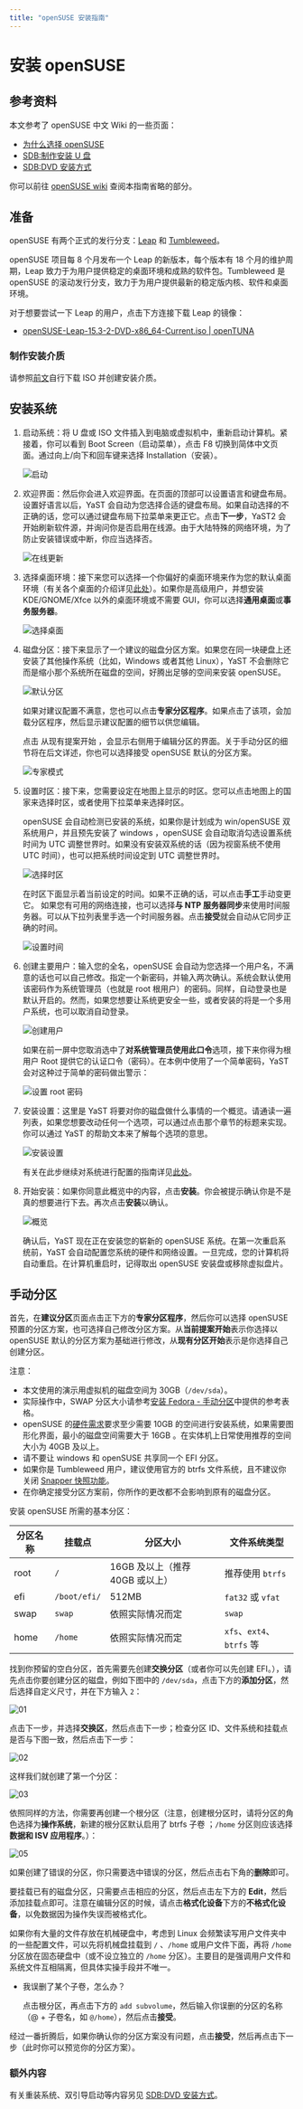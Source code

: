 ```yaml
---
title: "openSUSE 安装指南"
---
```


# 安装 openSUSE

## 参考资料

本文参考了 openSUSE 中文 Wiki 的一些页面：

- [为什么选择 openSUSE](https://zh.opensuse.org/%E4%B8%BA%E4%BB%80%E4%B9%88%E9%80%89%E6%8B%A9_openSUSE)
- [SDB:制作安装 U 盘](https://zh.opensuse.org/SDB:%E5%88%B6%E4%BD%9C%E5%AE%89%E8%A3%85_U_%E7%9B%98)
- [SDB:DVD 安装方式](https://zh.opensuse.org/SDB:DVD_%E5%AE%89%E8%A3%85%E6%96%B9%E5%BC%8F)

你可以前往 [openSUSE wiki](https://zh.opensuse.org/) 查阅本指南省略的部分。

## 准备

openSUSE 有两个正式的发行分支：[Leap](https://zh.opensuse.org/Portal:Leap) 和 [Tumbleweed](https://zh.opensuse.org/Portal:Tumbleweed)。

openSUSE 项目每 8 个月发布一个 Leap 的新版本，每个版本有 18 个月的维护周期，Leap 致力于为用户提供稳定的桌面环境和成熟的软件包。Tumbleweed 是 openSUSE 的滚动发行分支，致力于为用户提供最新的稳定版内核、软件和桌面环境。

对于想要尝试一下 Leap 的用户，点击下方连接下载 Leap 的镜像：

- [openSUSE-Leap-15.3-2-DVD-x86_64-Current.iso | openTUNA](https://opentuna.cn/opensuse/distribution/openSUSE-current/iso/openSUSE-Leap-15.3-2-DVD-x86_64-Current.iso)

### 制作安装介质

请参照[前文](./pre-install.md)自行下载 ISO 并创建安装介质。

## 安装系统

1. 启动系统：将 U 盘或 ISO 文件插入到电脑或虚拟机中，重新启动计算机。紧接着，你可以看到 Boot Screen（启动菜单），点击 F8 切换到简体中文页面。通过向上/向下和回车键来选择 Installation（安装）。</p>
    ![启动](./assets/openSUSE/OpenSUSE_startup.png)

2. 欢迎界面：然后你会进入欢迎界面。在页面的顶部可以设置语言和键盘布局。设置好语言以后，YaST 会自动为您选择合适的键盘布局。如果自动选择的不正确的话，您可以通过键盘布局下拉菜单来更正它。点击**下一步**，YaST2 会开始刷新软件源，并询问你是否启用在线源。由于大陆特殊的网络环境，为了防止安装错误或中断，你应当选择否。</p>
   ![在线更新](./assets/openSUSE/Online_update_or_not.png)

3. 选择桌面环境：接下来您可以选择一个你偏好的桌面环境来作为您的默认桌面环境（有关各个桌面的介绍详见[此处](https://zh.opensuse.org/SDB:%E5%A6%82%E4%BD%95%E4%BB%8E_Windows_%E8%BF%81%E7%A7%BB#.E6.A1.8C.E9.9D.A2.E7.8E.AF.E5.A2.83.E4.B8.8E.E4.B8.AD.E6.96.87.E7.8E.AF.E5.A2.83)）。如果你是高级用户，并想安装 KDE/GNOME/Xfce 以外的桌面环境或不需要 GUI，你可以选择**通用桌面**或**事务服务器**。</p>
    ![选择桌面](./assets/openSUSE/Choose_de_for_linux.png)

4. 磁盘分区：接下来显示了一个建议的磁盘分区方案。如果您在同一块硬盘上还安装了其他操作系统（比如，Windows 或者其他 Linux），YaST 不会删除它而是缩小那个系统所在磁盘的空间，好腾出足够的空间来安装 openSUSE。</p>
   ![默认分区](./assets/openSUSE/Default_partitioning.png)</p>
   如果对建议配置不满意，您也可以点击**专家分区程序**。如果点击了该项，会加载分区程序，然后显示建议配置的细节以供您编辑。</p>
   点击 从现有提案开始 ，会显示右侧用于编辑分区的界面。关于手动分区的细节将在后文详述，你也可以选择接受 openSUSE 默认的分区方案。</p>
   ![专家模式](./assets/openSUSE/Partitioning_tool.png)

5. 设置时区：接下来，您需要设定在地图上显示的时区。您可以点击地图上的国家来选择时区，或者使用下拉菜单来选择时区。</p>openSUSE 会自动检测已安装的系统，如果你是计划成为 win/openSUSE 双系统用户，并且预先安装了 windows ，openSUSE 会自动取消勾选设置系统时间为 UTC 调整世界时。如果没有安装双系统的话（因为视窗系统不使用 UTC 时间），也可以把系统时间设定到 UTC 调整世界时。</p>
    ![选择时区](./assets/openSUSE/Time_and_zones.png)</p>
    在时区下面显示着当前设定的时间。如果不正确的话，可以点击**手工**手动变更它。 如果您有可用的网络连接，也可以选择**与 NTP 服务器同步**来使用时间服务器。可以从下拉列表里手选一个时间服务器。点击**接受**就会自动从它同步正确的时间。</p>
    ![设置时间](./assets/openSUSE/DVD_installer_time-ntp.png)

6. 创建主要用户：输入您的全名，openSUSE 会自动为您选择一个用户名，不满意的话也可以自己修改。指定一个新密码，并输入两次确认。系统会默认使用该密码作为系统管理员（也就是 root 根用户）的密码。同样，自动登录也是默认开启的。然而，如果您想要让系统更安全一些，或者安装的将是一个多用户系统，也可以取消自动登录。</p>
    ![创建用户](./assets/openSUSE/Create_account.png)</p>
    如果在前一屏中您取消选中了**对系统管理员使用此口令**选项，接下来你得为根用户 Root 提供它的认证口令（密码）。在本例中使用了一个简单密码，YaST 会对这种过于简单的密码做出警示：</p>
    ![设置 root 密码](./assets/openSUSE/DVD_install_guide_-_root_account.png)

7. 安装设置：这里是 YaST 将要对你的磁盘做什么事情的一个概览。请通读一遍列表，如果您想要改动任何一个选项，可以通过点击那个章节的标题来实现。你可以通过 YaST 的帮助文本来了解每个选项的意思。</p>
    ![安装设置](./assets/openSUSE/DVD_installer_review.png)</p>
    有关在此步继续对系统进行配置的指南详见[此处](https://zh.opensuse.org/SDB:DVD_%E5%AE%89%E8%A3%85%E6%96%B9%E5%BC%8F#.E7.AC.AC.E5.85.AD.E6.AD.A5.EF.BC.9A.E5.AE.89.E8.A3.85.E8.AE.BE.E7.BD.AE)。

8. 开始安装：如果你同意此概览中的内容，点击**安装**。你会被提示确认你是不是真的想要进行下去。再次点击**安装**以确认。</p>
    ![概览](./assets/openSUSE/DVD_installer_guide_overview.png)</p>
    确认后，YaST 现在正在安装您的崭新的 openSUSE 系统。在第一次重启系统前，YaST 会自动配置您系统的硬件和网络设置。一旦完成，您的计算机将自动重启。在计算机重启时，记得取出 openSUSE 安装盘或移除虚拟盘片。

## 手动分区

首先，在**建议分区**页面点击正下方的**专家分区程序**，然后你可以选择 openSUSE 预置的分区方案，也可选择自己修改分区方案。从**当前提案开始**表示你选择以 openSUSE 默认的分区方案为基础进行修改，从**现有分区开始**表示是你选择自己创建分区。

注意：

- 本文使用的演示用虚拟机的磁盘空间为 30GB（`/dev/sda`）。
- 实际操作中，SWAP 分区大小请参考[安装 Fedora - 手动分区](https://linuxhitchhiker.github.io/THGLG/entry/installation/fedora/#%E6%89%8B%E5%8A%A8%E5%88%86%E5%8C%BA)中提供的参考表格。
- openSUSE 的[硬件需求](https://zh.opensuse.org/Hardware_requirements_15.2)要求至少需要 10GB 的空间进行安装系统，如果需要图形化界面，最小的磁盘空间需要大于 16GB 。在实体机上日常使用推荐的空间大小为 40GB 及以上。
- 请不要让 windows 和 openSUSE 共享同一个 EFI 分区。
- 如果你是 Tumbleweed 用户，建议使用官方的 btrfs 文件系统，且不建议你关闭 [Snapper 快照功能](https://zh.opensuse.org/SDB:Snapper_Tutorial)。
- 在你确定接受分区方案前，你所作的更改都不会影响到原有的磁盘分区。

安装 openSUSE 所需的基本分区：

|分区名称|挂载点|分区大小|文件系统类型|
|---|---|---|---|
|root|`/`|16GB 及以上（推荐 40GB 或以上）|推荐使用 `btrfs`|
|efi|`/boot/efi/`|512MB|`fat32` 或 `vfat`|
|swap|`swap`|依照实际情况而定|`swap`|
|home|`/home`|依照实际情况而定|`xfs`、`ext4`、`btrfs` 等|

找到你预留的空白分区，首先需要先创建**交换分区**（或者你可以先创建 EFI。），请先点击你要创建分区的磁盘，例如下图中的 `/dev/sda`，点击下方的**添加分区**，然后选择自定义尺寸，并在下方输入 `2`：

![01](./assets/openSUSE/DVD_partitioning_guide_01.png)

点击下一步，并选择**交换区**，然后点击下一步；检查分区 ID、文件系统和挂载点是否与下图一致，然后点击下一步： 

![02](./assets/openSUSE/DVD_partitioning_guide_02.png)

这样我们就创建了第一个分区： 

![03](./assets/openSUSE/DVD_partitioning_guide_03.png)

依照同样的方法，你需要再创建一个根分区（注意，创建根分区时，请将分区的角色选择为**操作系统**，新建的根分区默认启用了 btrfs 子卷 ；`/home` 分区则应该选择**数据和 ISV 应用程序**。）： 

![05](./assets/openSUSE/DVD_partitioning_guide_05.png)

如果创建了错误的分区，你只需要选中错误的分区，然后点击右下角的**删除**即可。

要挂载已有的磁盘分区，只需要点击相应的分区，然后点击左下方的 **Edit**，然后添加挂载点即可。注意在编辑分区的时候，请点击**格式化设备**下方的**不格式化设备**，以免数据因为操作失误而被格式化。

如果你有大量的文件存放在机械硬盘中，考虑到 Linux 会频繁读写用户文件夹中的一些配置文件，可以先将机械盘挂载到 `/` 、`/home` 或用户文件下面，再将 `/home` 分区放在固态硬盘中（或不设立独立的 `/home` 分区）。主要目的是强调用户文件和系统文件互相隔离，但具体实操手段并不唯一。

- 我误删了某个子卷，怎么办？</p>
点击根分区，再点击下方的 `add subvolume`，然后输入你误删的分区的名称（@ + 子卷名，如 `@/home`），然后点击**接受**。

经过一番折腾后，如果你确认你的分区方案没有问题，点击**接受**，然后再点击下一步（此时你可以预览你的分区方案）。 

### 额外内容

有关重装系统、双引导启动等内容另见 [SDB:DVD 安装方式](https://zh.opensuse.org/SDB:DVD_%E5%AE%89%E8%A3%85%E6%96%B9%E5%BC%8F#.E7.AC.AC.E5.85.AD.E6.AD.A5.EF.BC.9A.E5.AE.89.E8.A3.85.E8.AE.BE.E7.BD.AE)。
